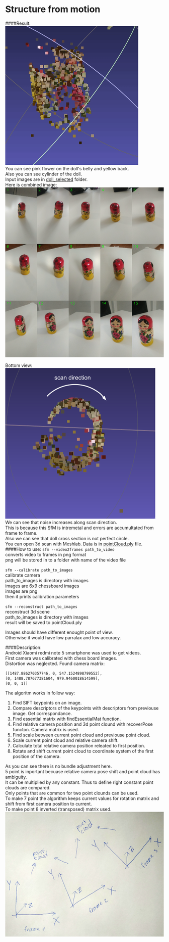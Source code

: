 # Structure from motion  
####Result:  
![3d visualization](./markdown_site/3d_visualization.gif)  
You can see pink flower on the doll's belly and yellow back.  
Also you can see cylinder of the doll.  
Input images are in [doll_selected](./doll_selected) folder.  
Here is combined image:  
![combined image](./markdown_site/input_pano.png)  
  
Bottom view:  
![scan direction](./markdown_site/doll_scan_2.png)  
We can see that noise increases along scan direction.  
This is because this SfM is intremetal and errors are accumultated from frame to frame.  
Also we can see that doll cross section is not perfect circle.  
You can open 3d scan with Meshlab.
Data is in [pointCloud.ply](./pointCloud.ply) file.  
####How to use:
```sfm --video2frames path_to_video```  
   converts video to frames in png format  
   png will be stored in to a folder with name of the video file  
  
```sfm --calibrate path_to_images```  
   calibrate camera  
   path_to_images is directory with images  
   images are 6x9 chessboard images  
   images are png  
   then it prints calibration parameters  
  
```sfm --reconstruct path_to_images```  
   reconstruct 3d scene  
   path_to_images is directory with images  
   result will be saved to pointCloud.ply  
  
Images should have different enought point of view.  
Otherwise it would have low parralax and low accuracy.
    
####Description:  
Android Xiaomi redmi note 5 smartphone was used to get videos.  
First camera was calibrated with chess board images.  
Distortion was neglected. 
Found camera matrix:  
```text
[[1487.886270357746, 0, 547.1524898799552], 
[0, 1488.787677381604, 979.9460018614599],
[0, 0, 1]]
```
The algoritm works in follow way:
1. Find SIFT keypoints on an image.
2. Compare descriptors of the keypoints with descriptors from previouse image. Get correspondance.  
3. Find essential matrix with findEssentialMat function.  
4. Find relative camera position and 3d point clound with recoverPose functon. Camera matrix is used.  
5. Find scale between current point cloud and previouse point cloud.
6. Scale current point cloud and relative camera shift.  
7. Calculate total relative camera position releated to first position.
8. Rotate and shift current point cloud to coordinate system of the first position of the camera.
  
As you can see there is no bundle adjustment here.  
5 point is inportant becuase relative camera pose shift and point cloud has ambiguity.      
It can be multiplied by any constant. Thus to define right constant point clouds are compared.  
Only points that are common for two point clounds can be used.  
To make 7 point the algorithm keeps current values for rotation matrix and shift from first camera position to current.  
To make point 8 inverted (transposed) matrix used.  
![](./markdown_site/frames.jpg)
 


  
